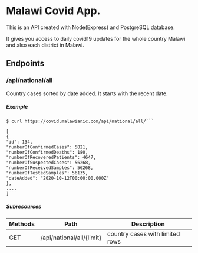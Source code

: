 # Malawi Covid App.

This is an API created with Node(Express) and PostgreSQL database.

It gives you access to daily covid19 updates for the whole country Malawi and also each district in Malawi.

## Endpoints

### /api/national/all

Country cases sorted by date added. It starts with the recent date.

##### Example

````
$ curl https://covid.malawianic.com/api/national/all/```
````

```
[
{
"id": 134,
"numberOfConfirmedCases": 5821,
"numberOfConfirmedDeaths": 180,
"numberOfRecoveredPatients": 4647,
"numberOfSuspectedCases": 56268,
"numberOfReceivedSamples": 56268,
"numberOfTestedSamples": 56135,
"dateAdded": "2020-10-12T00:00:00.000Z"
},
....
]
```

##### Subresources

| Methods | Path                      | Description                     |
| ------- | ------------------------- | ------------------------------- |
| GET     | /api/national/all/{limit} | country cases with limited rows |
